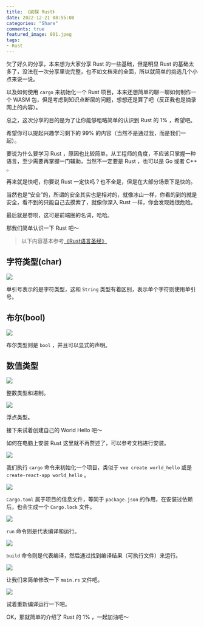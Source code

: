 ```yaml
---
title: 《初探 Rust》
date: 2022-12-21 08:55:08
categories: "Share"
comments: true
featured_image: 001.jpeg
tags:
- Rust
---
```


<!-- no node -->

<!-- more -->

欠了好久的分享，本来想为大家分享 Rust 的一些基础，但是明显 Rust 的基础太多了，没法在一次分享里说完整，也不如文档来的全面，所以就简单的挑选几个小点来说一说。

以及如何使用 `cargo` 来初始化一个 Rust 项目，本来还想简单的聊一聊如何制作一个 WASM 包，但是考虑到知识点断层的问题，想想还是算了吧（反正我也是摘录网上的内容）。

总之，这次分享的目的是为了让你能够粗略简单的认识到 Rust 的 1% ，希望吧。

希望你可以提起兴趣学习剩下的 99% 的内容（当然不是通过我，而是我们一起）。

要说为什么要学习 Rust ，原因也比较简单，从工程师的角度，不应该只掌握一种语言，至少需要再掌握一门辅助，当然不一定要是 Rust ，也可以是 Go 或者 C++ 。

再来就是快吧，你要说 Rust 一定快吗？也不全是，但是在大部分场景下是快的。

当然也是“安全”的，所谓的安全其实也是相对的，就像冰山一样，你看的到的就是安全，看不到的只能自己去摸索了，就像你深入 Rust 一样，你会发现她很危险。

最后就是卷呗，这可是前端圈的名词，哈哈。

那我们简单认识一下 Rust 吧～

> 以下内容基本参考[《Rust语言圣经》](https://course.rs)

## 字符类型(char)

![](003.jpeg)

单引号表示的是字符类型，这和 `String` 类型有着区别，表示单个字符则使用单引号。

## 布尔(bool)

![](004.jpeg)

布尔类型则是 `bool` ，并且可以显式的声明。

## 数值类型

![](005.jpeg)

整数类型和进制。

![](006.jpeg)

浮点类型。

接下来试着创建自己的 World Hello 吧～

如何在电脑上安装 Rust 这里就不再赘述了，可以参考文档进行安装。

![](008.jpeg)

我们执行 `cargo` 命令来初始化一个项目，类似于 `vue create world_hello` 或是 `create-react-app world_hello` 。

![](009.jpeg)

`Cargo.toml` 属于项目的信息文件，等同于 `package.json` 的作用，在安装过依赖后，也会生成一个 `Cargo.lock` 文件。

![](010.jpeg)

`run` 命令则是代表编译和运行。

![](011.jpeg)

`build` 命令则是代表编译，然后通过找到编译结果（可执行文件）来运行。

![](012.jpeg)

让我们来简单修改一下 `main.rs` 文件吧。

![](013.jpeg)

试着重新编译运行一下吧。

OK，那就简单的介绍了 Rust 的 1% ，一起加油吧～
